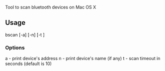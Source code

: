 Tool to scan bluetooth devices on Mac OS X

## Usage
bscan [-a] [-n] [-t <seconds>]

### Options
a - print device's address
n - print device's name (if any)
t - scan timeout in seconds (default is 10)
